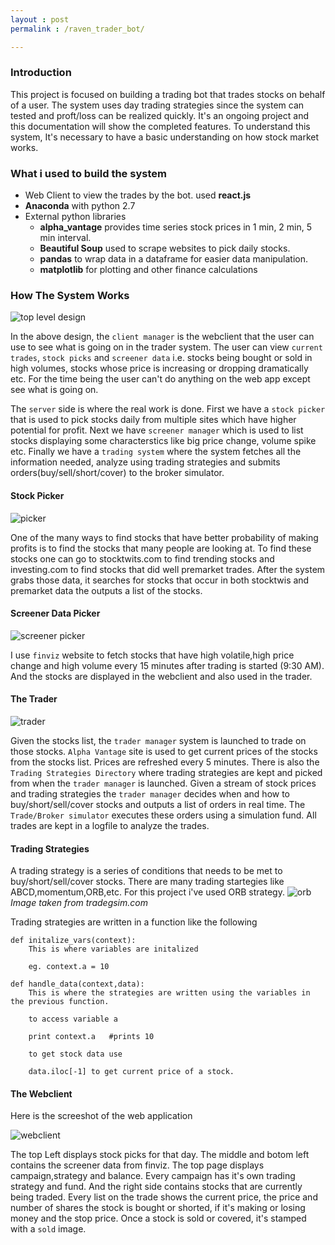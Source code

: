 ```yaml
---
layout : post
permalink : /raven_trader_bot/

---
```


### Introduction

This project is focused on building a trading bot that trades stocks on behalf of a user. The system uses day trading strategies since the system can tested and proft/loss can be realized quickly. It's an ongoing project and this documentation will show the completed features. To understand this system, It's necessary to have a basic understanding on how stock market works. 

### What i used to build the system

* Web Client to view the trades by the bot. used **react.js**
* **Anaconda** with python 2.7
* External python libraries
    * **alpha_vantage** provides time series stock prices in 1 min, 2 min, 5 min interval.
    * **Beautiful Soup** used to scrape websites to pick daily stocks.
    * **pandas** to wrap data in a dataframe for easier data manipulation.
    * **matplotlib** for plotting and other finance calculations

### How The System Works

![top level design](/{{site.baseurl}}/assets/images/raven_top_level.png)

In the above design, the `client manager` is the webclient that the user can use to see what is going on in the trader system. The user can view `current trades`, `stock picks` and `screener data` i.e. stocks being bought or sold in high volumes, stocks whose price is increasing or dropping dramatically etc. For the time being the user can't do anything on the web app except see what is going on.

The `server` side is where the real work is done. First we have a `stock picker` that is used to pick stocks daily from multiple sites which have higher potential for profit. Next we have `screener manager` which is used to list stocks displaying some characterstics like big price change, volume spike etc. Finally we have a `trading system` where the system fetches all the information needed, analyze using trading strategies and submits orders(buy/sell/short/cover) to the broker simulator. 

#### Stock Picker

![picker](/{{site.baseurl}}/assets/images/stock_picker.png)

One of the many ways to find stocks that have better probability of making profits is to find the stocks that many people are looking at. To find these stocks one can go to stocktwits.com to find trending stocks and investing.com to find stocks that did well premarket trades. After the system grabs those data, it searches for stocks that occur in both stocktwis and premarket data the outputs a list of the stocks.

#### Screener Data Picker

![screener picker](/{{site.baseurl}}/assets/images/screener_data.png)

I use `finviz` website to fetch stocks that have high volatile,high price change and high volume every 15 minutes after trading is started (9:30 AM). And the stocks are displayed in the webclient and also used in the trader.

#### The Trader

![trader](/{{site.baseurl}}/assets/images/raven_trader.png)

Given the stocks list, the `trader manager` system is launched to trade on those stocks. `Alpha Vantage` site is used to get current prices of the stocks from the stocks list. Prices are refreshed every 5 minutes. There is also the `Trading Strategies Directory` where trading strategies are kept and picked from when the `trader manager` is launched. Given a stream of stock prices and trading strategies the `trader manager` decides when and how to buy/short/sell/cover stocks and outputs a list of orders in real time. The `Trade/Broker simulator` executes these orders using a simulation fund. All trades are kept in a logfile to analyze the trades.

#### Trading Strategies

A trading strategy is a series of conditions that needs to be met to buy/short/sell/cover stocks. There are many trading startegies like ABCD,momentum,ORB,etc. For this project i've used ORB strategy.
![orb](/{{site.baseurl}}/assets/images/orb.png)
*Image taken from tradegsim.com*

Trading strategies are written in a function like the following

```
def initalize_vars(context):
    This is where variables are initalized 
    
    eg. context.a = 10
    
def handle_data(context,data):
    This is where the strategies are written using the variables in the previous function.
    
    to access variable a
    
    print context.a   #prints 10
    
    to get stock data use 
    
    data.iloc[-1] to get current price of a stock.

```


#### The Webclient

Here is the screeshot of the web application

![webclient](/{{site.baseurl}}/assets/images/web_client.png)

The top Left displays stock picks for that day. The middle and botom left contains the screener data from finviz. The top page displays campaign,strategy and balance. Every campaign has it's own trading strategy and fund. And the right side contains stocks that are currently being traded. Every list on the trade shows the current price, the price and number of shares the stock is bought or shorted, if it's making or losing money and the stop price. Once a stock is sold or covered, it's stamped with a `sold` image.





